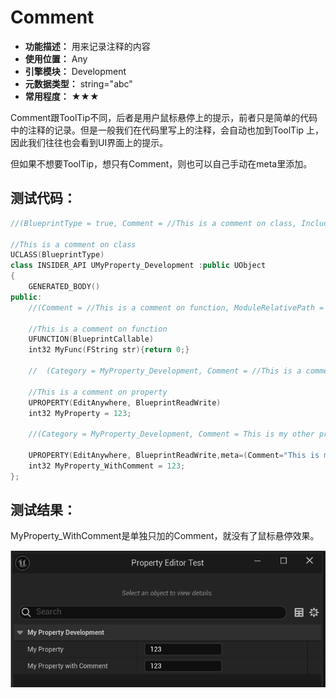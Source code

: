 ﻿# Comment

- **功能描述：** 用来记录注释的内容
- **使用位置：** Any
- **引擎模块：** Development
- **元数据类型：** string="abc"
- **常用程度：** ★★★

Comment跟ToolTip不同，后者是用户鼠标悬停上的提示，前者只是简单的代码中的注释的记录。但是一般我们在代码里写上的注释，会自动也加到ToolTip 上，因此我们往往也会看到UI界面上的提示。

但如果不想要ToolTip，想只有Comment，则也可以自己手动在meta里添加。

## 测试代码：

```cpp
//(BlueprintType = true, Comment = //This is a comment on class, IncludePath = Property/Development/MyProperty_Development.h, ModuleRelativePath = Property/Development/MyProperty_Development.h, ToolTip = This is a comment on class)

//This is a comment on class
UCLASS(BlueprintType)
class INSIDER_API UMyProperty_Development :public UObject
{
	GENERATED_BODY()
public:
	//(Comment = //This is a comment on function, ModuleRelativePath = Property/Development/MyProperty_Development.h, ToolTip = This is a comment on function)
	
	//This is a comment on function
	UFUNCTION(BlueprintCallable)
	int32 MyFunc(FString str){return 0;}

	//	(Category = MyProperty_Development, Comment = //This is a comment on property, ModuleRelativePath = Property/Development/MyProperty_Development.h, ToolTip = This is a comment on property)
	 
	//This is a comment on property
	UPROPERTY(EditAnywhere, BlueprintReadWrite)
	int32 MyProperty = 123;

	//(Category = MyProperty_Development, Comment = This is my other property., ModuleRelativePath = Property/Development/MyProperty_Development.h)

	UPROPERTY(EditAnywhere, BlueprintReadWrite,meta=(Comment="This is my other property."))
	int32 MyProperty_WithComment = 123;
};

```

## 测试结果：

MyProperty_WithComment是单独只加的Comment，就没有了鼠标悬停效果。

![Comment](Comment.gif)
